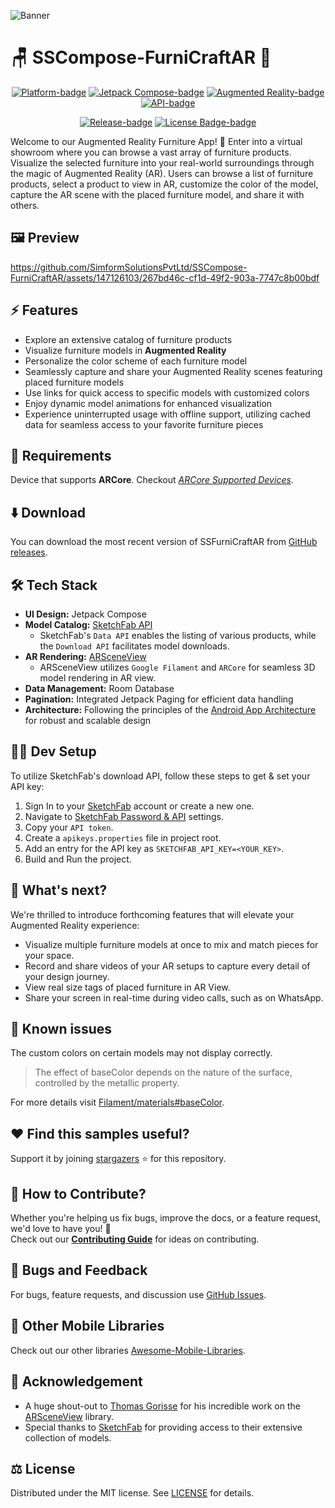 ![Banner]

# :chair: SSCompose-FurniCraftAR :calling:

<div align="center">

[![Platform-badge]][Android]
[![Jetpack Compose-badge]][Android]
[![Augmented Reality-badge]][Android]
[![API-badge]][Android]

[![Release-badge]][Release]
[![License Badge-badge]][license]

</div>

<!-- Description -->
Welcome to our Augmented Reality Furniture App! :tada:
Enter into a virtual showroom where you can browse a vast array of furniture products. Visualize the selected furniture into your real-world surroundings through the magic of Augmented Reality (AR). Users can browse a list of furniture products, select a product to view in AR, customize the color of the model, capture the AR scene with the placed furniture model, and share it with others.

## :framed_picture: Preview

https://github.com/SimformSolutionsPvtLtd/SSCompose-FurniCraftAR/assets/147126103/267bd46c-cf1d-49f2-903a-7747c8b00bdf

## :zap: Features

- Explore an extensive catalog of furniture products
- Visualize furniture models in **Augmented Reality**
- Personalize the color scheme of each furniture model
- Seamlessly capture and share your Augmented Reality scenes featuring placed furniture models
- Use links for quick access to specific models with customized colors
- Enjoy dynamic model animations for enhanced visualization
- Experience uninterrupted usage with offline support, utilizing cached data for seamless access to your favorite furniture pieces

## :dart: Requirements

Device that supports **ARCore**. Checkout _[ARCore Supported Devices]_.

## :arrow_down: Download

You can download the most recent version of SSFurniCraftAR from [GitHub releases][Release].

## :hammer_and_wrench: Tech Stack

- **UI Design:** Jetpack Compose
- **Model Catalog:** [SketchFab API]
    - SketchFab's `Data API` enables the listing of various products, while the `Download API` facilitates model downloads.
- **AR Rendering:** [ARSceneView]
    - ARSceneView utilizes `Google Filament` and `ARCore` for seamless 3D model rendering in AR view.
- **Data Management:** Room Database
- **Pagination:** Integrated Jetpack Paging for efficient data handling
- **Architecture:** Following the principles of the [Android App Architecture] for robust and scalable design

## :technologist: Dev Setup

To utilize SketchFab's download API, follow these steps to get & set your API key:

1. Sign In to your [SketchFab] account or create a new one.
2. Navigate to [SketchFab Password & API] settings.
3. Copy your `API token`.
4. Create a `apikeys.properties` file in project root.
5. Add an entry for the API key as `SKETCHFAB_API_KEY=<YOUR_KEY>`.
6. Build and Run the project.

## :crystal_ball: What's next?

We're thrilled to introduce forthcoming features that will elevate your Augmented Reality experience:

- Visualize multiple furniture models at once to mix and match pieces for your space.
- Record and share videos of your AR setups to capture every detail of your design journey.
- View real size tags of placed furniture in AR View.
- Share your screen in real-time during video calls, such as on WhatsApp.

## :construction: Known issues

The custom colors on certain models may not display correctly.
> The effect of baseColor depends on the nature of the surface, controlled by the metallic property.

For more details visit [Filament/materials#baseColor][Filament baseColor].

## :heart: Find this samples useful?

Support it by joining [stargazers] :star: for this repository.

## :handshake: How to Contribute?

Whether you're helping us fix bugs, improve the docs, or a feature request, we'd love to have you! :muscle: \
Check out our __[Contributing Guide]__ for ideas on contributing.

## :lady_beetle: Bugs and Feedback

For bugs, feature requests, and discussion use [GitHub Issues].

## :rocket: Other Mobile Libraries

Check out our other libraries [Awesome-Mobile-Libraries].

## :jigsaw: Acknowledgement

- A huge shout-out to [Thomas Gorisse] for his incredible work on the [ARSceneView] library.
- Special thanks to [SketchFab] for providing access to their extensive collection of models.

## :balance_scale: License

Distributed under the MIT license. See [LICENSE] for details.

<!-- Reference links -->

[Banner]:                   https://github.com/SimformSolutionsPvtLtd/SSCompose-FurniCraftAR/assets/147126103/a02b7b5a-e793-4201-93b9-2f9a2334f39a

[Android]:                  https://www.android.com/

[ARCore Supported Devices]: https://developers.google.com/ar/devices#google_play_devices

[SketchFab]:                https://sketchfab.com

[SketchFab API]:            https://docs.sketchfab.com/data-api/v3/index.html

[SketchFab Password & API]: https://sketchfab.com/settings/password

[ARSceneView]:              https://docs.sketchfab.com/data-api/v3/index.html

[Android App Architecture]:  https://developer.android.com/topic/architecture

[Release]:                  https://github.com/SimformSolutionsPvtLtd/SSCompose-FurniCraftAR/releases/latest

[Filament baseColor]:       https://google.github.io/filament/Materials.html#materialmodels/litmodel/basecolor

[stargazers]:               https://github.com/SimformSolutionsPvtLtd/SSCompose-FurniCraftAR/stargazers

[Contributing Guide]:       CONTRIBUTING.md

[Github Issues]:            https://github.com/SimformSolutionsPvtLtd/SSCompose-FurniCraftAR/issues

[Awesome-Mobile-Libraries]: https://github.com/SimformSolutionsPvtLtd/Awesome-Mobile-Libraries

[Thomas Gorisse]:           https://github.com/ThomasGorisse

[license]:                  LICENSE

<!-- Badges -->

[Platform-badge]:               https://img.shields.io/badge/Platform-Android-green.svg?logo=Android

[Jetpack Compose-badge]:        https://img.shields.io/badge/Jetpack_Compose-v1.5.11-1c274a.svg?logo=jetpackcompose&logoColor=3ddc84

[API-badge]:                    https://img.shields.io/badge/API-26+-51b055

[Augmented Reality-badge]:      https://img.shields.io/badge/Augmented_Reality-053e55.svg?logo=hackthebox&logoColor=9dec03

[Release-badge]:                https://img.shields.io/github/v/release/SimformSolutionsPvtLtd/SSCompose-FurniCraftAR

[License Badge-badge]:          https://img.shields.io/github/license/SimformSolutionsPvtLtd/SSCompose-FurniCraftAR
